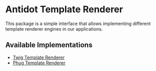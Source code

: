 # Antidot Template Renderer

This package is a simple interface that allows implementing different template renderer engines in our applications.

## Available Implementations

* [Twig Template Renderer](https://github.com/antidot-framework/twig-template-renderer)
* [Phug Template Renderer](https://github.com/antidot-framework/phug-template-renderer)

